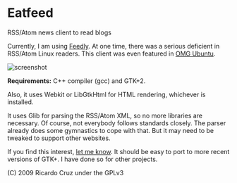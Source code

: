 # Eatfeed
RSS/Atom news client to read blogs

Currently, I am using [Feedly](http://feedly.com/). At one time, there was a serious deficient in RSS/Atom Linux readers. This client was even featured in [OMG Ubuntu](http://www.omgubuntu.co.uk/2009/06/eatfeed-simple-desktop-rss-reader).

![screenshot](https://github.com/rpmcruz/tagmail/raw/master/eatfeed.png "Screenshot")

**Requirements:** C++ compiler (gcc) and GTK+2.

Also, it uses Webkit or LibGtkHtml for HTML rendering, whichever is installed.

It uses Glib for parsing the RSS/Atom XML, so no more libraries are necessary. Of course, not everybody follows standards closely. The parser already does some gymnastics to cope with that. But it may need to be tweaked to support other websites.

If you find this interest, [let me know](mailto:ricardo.pdm.cruz@gmail.com). It should be easy to port to more recent versions of GTK+. I have done so for other projects.

(C) 2009 Ricardo Cruz under the GPLv3
